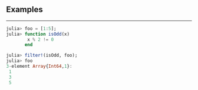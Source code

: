 ## Examples
---
```julia
julia> foo = [1:5];
julia> function isOdd(x)
		x % 2 != 0
       end

julia> filter!(isOdd, foo);
julia> foo
3-element Array{Int64,1}:
 1
 3
 5
```
